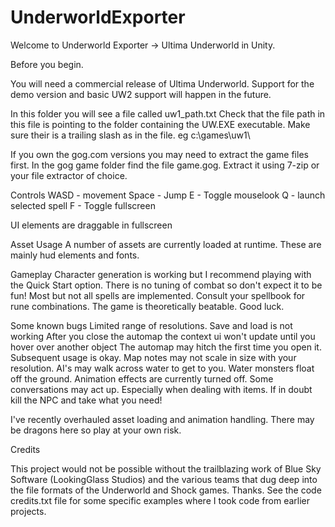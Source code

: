 UnderworldExporter
==================
            

Welcome to Underworld Exporter -> Ultima Underworld in Unity.

Before you begin.

You will need a commercial release of Ultima Underworld. Support for the demo version and basic UW2 support will happen in the future.

In this folder you will see a file called uw1_path.txt Check that the file path in this file is pointing to the folder containing the UW.EXE executable. Make sure their is a trailing slash as in the file. eg c:\games\uw1\

If you own the gog.com versions you may need to extract the game files first. In the gog game folder find the file game.gog. Extract it using 7-zip or your file extractor of choice.

Controls
WASD - movement
Space - Jump
E - Toggle mouselook
Q - launch selected spell
F - Toggle fullscreen

UI elements are draggable in fullscreen

Asset Usage
A number of assets are currently loaded at runtime. These are mainly hud elements and fonts.

Gameplay
Character generation is working but I recommend playing with the Quick Start option.
There is no tuning of combat so don't expect it to be fun!
Most but not all spells are implemented. Consult your spellbook for rune combinations.
The game is theoretically beatable. Good luck.

Some known bugs
Limited range of resolutions.
Save and load is not working
After you close the automap the context ui won't update until you hover over another object
The automap may hitch the first time you open it. Subsequent usage is okay.
Map notes may not scale in size with your resolution.
AI's may walk across water to get to you.
Water monsters float off the ground.
Animation effects are currently turned off.
Some conversations may act up. Especially when dealing with items. If in doubt kill the NPC and take what you need!

I've recently overhauled asset loading and animation handling. There may be dragons here so play at your own risk.

Credits

This project would not be possible without the trailblazing work of Blue Sky Software (LookingGlass Studios) and the various teams that dug deep into the file formats of the Underworld and Shock games. Thanks. See the code credits.txt file for some specific examples where I took code from earlier projects.

